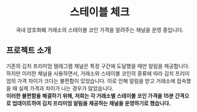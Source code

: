 <h1 align="middle">스테이블 체크</h1>
<p align="middle">국내 암호화폐 거래소의 스테이블 코인 가격을 알려주는 채널을 운영 중입니다.</p>

## 프로젝트 소개
기존의 김치 프리미엄 텔레그램 채널은 특정 구간에 도달했을 때만 알림을 제공합니다.
하지만 이러한 채널을 사용하면서, 거래소와 스테이블 코인의 종류에 따라 김치 프리미엄의 가격 차이가 크다는 불편함이 있었습니다.
이로 인해 알림을 받고 거래소에 접속했을 때 실제 가격과 차이가 나는 경우가 많았습니다.  
**이러한 불편함을 해결하기 위해, 저희는 각 거래소별 스테이블 코인 가격을 15분 간격으로 업데이트하여 김치 프리미엄 알림을 제공하는 채널을 운영하기로 했습니다.**

